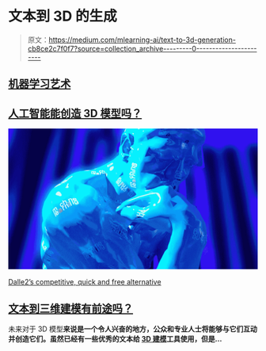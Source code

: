 # 文本到 3D 的生成

> 原文：<https://medium.com/mlearning-ai/text-to-3d-generation-cb8ce2c7f0f7?source=collection_archive---------0----------------------->

## [机器学习艺术](https://mlearning.substack.com)

## [人工智能能创造 3D 模型吗？](https://mlearning.substack.com/p/can-ai-generate-3d-models?r=z7zu8&s=w&utm_campaign=post&utm_medium=web)

[![](img/f88fa4e47be4372bf226423a48e5ae92.png)](https://mlearning.substack.com/p/dalle2s-competitive-quick-and-free?r=z7zu8&s=w&utm_campaign=post&utm_medium=web)

[Dalle2’s competitive, quick and free alternative](https://mlearning.substack.com/p/dalle2s-competitive-quick-and-free?r=z7zu8&s=w&utm_campaign=post&utm_medium=web)

## [文本到三维建模有前途吗？](https://mlearning.substack.com/p/can-ai-generate-3d-models?r=z7zu8&s=w&utm_campaign=post&utm_medium=web)

未来对于 3D 模型[](https://mlearning.substack.com/p/can-ai-generate-3d-models?r=z7zu8&s=w&utm_campaign=post&utm_medium=web)**来说是一个令人兴奋的地方，公众和专业人士将能够与它们互动并创造它们。虽然已经有一些优秀的文本给 [3D 建模](https://mlearning.substack.com/p/seeing-things-that-arent-in-the-cameras?sd=pf)工具使用，但是…**
